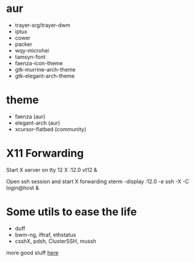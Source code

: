 

# aur

* trayer-srg/trayer-dwm
* iptux
* cower
* packer
* wqy-microhei
* tamsyn-font
* faenza-icon-theme
* gtk-murrine-arch-theme
* gtk-elegant-arch-theme

# theme

* faenza (aur)
* elegant-arch (aur)
* xcursor-flatbed (community)

# X11 Forwarding

Start X server on tty 12
    X :12.0 vt12 &

Open ssh session and start X forwarding
    xterm -display :12.0 -e ssh -X -C login@host &

# Some utils to ease the life

* duff
* bwm-ng, iftraf, ethstatus
* csshX, pdsh, ClusterSSH, mussh

more good stuff [here](http://kmandla.wikispaces.com/)

